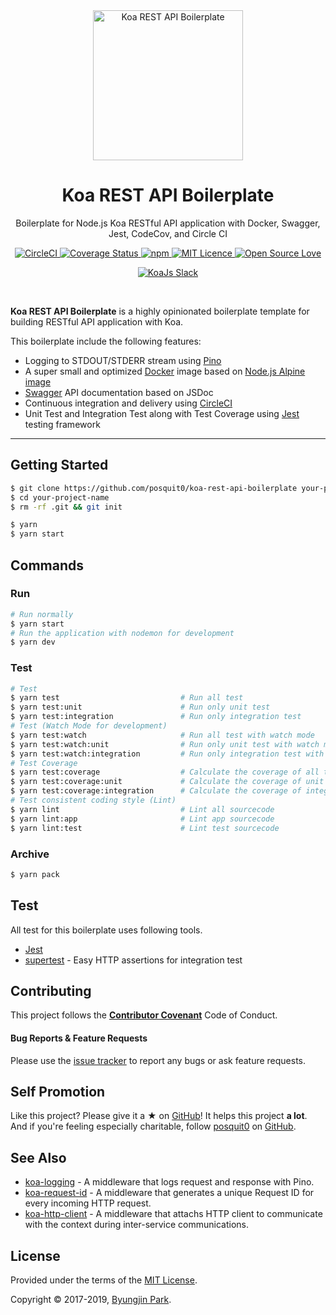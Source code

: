 <div align="center">
  <a href="https://github.com/posquit0/koa-rest-api-boilerplate" title="Koa REST API Boilerplate">
    <img alt="Koa REST API Boilerplate" src="http://crocodillon.com/images/blog/2015/asynchronous-callbacks-in-koa--twitter.png" width="240px" />
  </a>
  <br />
  <h1>Koa REST API Boilerplate</h1>
</div>

<p align="center">
  Boilerplate for Node.js Koa RESTful API application with Docker, Swagger, Jest, CodeCov, and Circle CI
</p>

<div align="center">
  <a href="https://circleci.com/gh/posquit0/koa-rest-api-boilerplate">
    <img alt="CircleCI" src="https://circleci.com/gh/posquit0/koa-rest-api-boilerplate.svg?style=shield" />
  </a>
  <a href="https://codecov.io/gh/posquit0/koa-rest-api-boilerplate">
    <img alt="Coverage Status" src="https://codecov.io/gh/posquit0/koa-rest-api-boilerplate/branch/master/graph/badge.svg" />
  </a>
  <a href="https://david-dm.org/posquit0/koa-rest-api-boilerplate">
    <img alt="npm" src="https://img.shields.io/david/posquit0/koa-rest-api-boilerplate.svg?style=flat-square" />
  </a>
  <a href="https://opensource.org/licenses/mit-license.php">
    <img alt="MIT Licence" src="https://badges.frapsoft.com/os/mit/mit.svg?v=103" />
  </a>
  <a href="https://github.com/ellerbrock/open-source-badge/">
    <img alt="Open Source Love" src="https://badges.frapsoft.com/os/v1/open-source.svg?v=103" />
  </a>

  <a href="https://communityinviter.com/apps/koa-js/koajs" rel="KoaJs Slack Community">![KoaJs Slack](https://img.shields.io/badge/Koa.Js-Slack%20Channel-Slack.svg?longCache=true&style=for-the-badge)</a>
</div>

<br />

**Koa REST API Boilerplate** is a highly opinionated boilerplate template for building RESTful API application with Koa.

This boilerplate include the following features:

- Logging to STDOUT/STDERR stream using [Pino](http://getpino.io/)
- A super small and optimized [Docker](https://www.docker.com/) image based on [Node.js Alpine image](https://hub.docker.com/_/node/)
- [Swagger](https://swagger.io/) API documentation based on JSDoc
- Continuous integration and delivery using [CircleCI](https://circleci.com/)
- Unit Test and Integration Test along with Test Coverage using [Jest](https://facebook.github.io/jest/) testing framework

---


## Getting Started

```zsh
$ git clone https://github.com/posquit0/koa-rest-api-boilerplate your-project-name
$ cd your-project-name
$ rm -rf .git && git init
```

```zsh
$ yarn
$ yarn start
```


## Commands

### Run

```zsh
# Run normally
$ yarn start
# Run the application with nodemon for development
$ yarn dev
```

### Test

```zsh
# Test
$ yarn test                           # Run all test
$ yarn test:unit                      # Run only unit test
$ yarn test:integration               # Run only integration test
# Test (Watch Mode for development)
$ yarn test:watch                     # Run all test with watch mode
$ yarn test:watch:unit                # Run only unit test with watch mode
$ yarn test:watch:integration         # Run only integration test with watch mode
# Test Coverage
$ yarn test:coverage                  # Calculate the coverage of all test
$ yarn test:coverage:unit             # Calculate the coverage of unit test
$ yarn test:coverage:integration      # Calculate the coverage of integration test
# Test consistent coding style (Lint)
$ yarn lint                           # Lint all sourcecode
$ yarn lint:app                       # Lint app sourcecode
$ yarn lint:test                      # Lint test sourcecode
```

### Archive

```zsh
$ yarn pack
```


## Test

All test for this boilerplate uses following tools.

- [Jest](https://github.com/facebook/jest)
- [supertest](https://github.com/visionmedia/supertest) - Easy HTTP assertions for integration test


## Contributing

This project follows the [**Contributor Covenant**](http://contributor-covenant.org/version/1/4/) Code of Conduct.

#### Bug Reports & Feature Requests

Please use the [issue tracker](https://github.com/posquit0/koa-rest-api-boilerplate/issues) to report any bugs or ask feature requests.


## Self Promotion

Like this project? Please give it a ★  on [GitHub](https://github.com/posquit0/awesome-engineer-onboarding)! It helps this project **a lot**.
And if you're feeling especially charitable, follow [posquit0](https://posquit0.com) on [GitHub](https://github.com/posquit0).


## See Also

- [koa-logging](https://github.com/kasa-network/koa-logging) - A middleware that logs request and response with Pino.
- [koa-request-id](https://github.com/kasa-network/koa-request-id) - A middleware that generates a unique Request ID for every incoming HTTP request.
- [koa-http-client](https://github.com/kasa-network/koa-http-client) - A middleware that attachs HTTP client to communicate with the context during inter-service communications.


## License

Provided under the terms of the [MIT License](https://github.com/posquit0/koa-rest-api-boilerplate/blob/master/LICENSE).

Copyright © 2017-2019, [Byungjin Park](http://www.posquit0.com).
